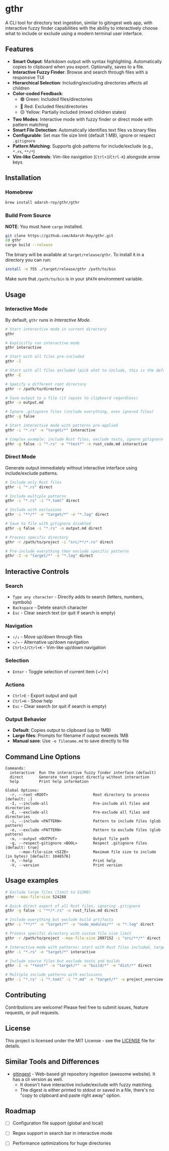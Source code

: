 # gthr

A CLI tool for directory text ingestion, similar to gitingest web app,
with interactive fuzzy finder capabilities with the ability to interactively choose
what to include or exclude using a modern terminal user interface.

## Features

- **Smart Output**: Markdown output with syntax highlighting. Automatically copies to clipboard when you export. Optionally, saves to a file.
- **Interactive Fuzzy Finder**: Browse and search through files with a responsive TUI
- **Hierarchical Selection**: Including/excluding directories affects all children
- **Color-coded Feedback**:
  - 🟢 Green: Included files/directories
  - 🔴 Red: Excluded files/directories
  - 🟡 Yellow: Partially included (mixed children states)
- **Two Modes**: Interactive mode with fuzzy finder or direct mode with pattern matching
- **Smart File Detection**: Automatically identifies text files vs binary files
- **Configurable**: Set max file size limit (default 1 MB), ignore or respect `.gitignore`
- **Pattern Matching**: Supports glob patterns for include/exclude (e.g., `*.rs`, `**/*`)
- **Vim-like Controls**: Vim-like navigation (`Ctrl+J`/`Ctrl-K`) alongside arrow keys

## Installation

### Homebrew

```bash
brew install adarsh-roy/gthr/gthr
```

### Build From Source

**NOTE**: You must have `cargo` installed.

```bash
git clone https://github.com/Adarsh-Roy/gthr.git
cd gthr
cargo build --release
```

The binary will be available at `target/release/gthr`. To install it in a directory you can run:

```bash
install -m 755 ./target/release/gthr /path/to/bin
```

Make sure that `/path/to/bin` is in your `$PATH` environment variable.

## Usage

### Interactive Mode

By default, `gthr` runs in _Interactive Mode_.

```bash
# Start interactive mode in current directory
gthr

# Explicitly run interactive mode
gthr interactive

# Start with all files pre-included
gthr -I

# Start with all files excluded (pick what to include, this is the default)
gthr -E

# Specify a different root directory
gthr -r /path/to/directory

# Save output to a file (it copies to clipboard regardless)
gthr -o output.md

# Ignore .gitignore files (include everything, even ignored files)
gthr -g false

# Start interactive mode with patterns pre-applied
gthr -i "*.rs" -e "target/*" interactive

# Complex example: include Rust files, exclude tests, ignore gitignore
gthr -g false -i "*.rs" -e "*test*" -o rust_code.md interactive
```

### Direct Mode

Generate output immediately without interactive interface using include/exclude patterns.

```bash
# Include only Rust files
gthr -i "*.rs" direct

# Include multiple patterns
gthr -i "*.rs" -i "*.toml" direct

# Include with exclusions
gthr -i "**/*" -e "target/*" -e "*.log" direct

# Save to file with gitignore disabled
gthr -g false -i "*.rs" -o output.md direct

# Process specific directory
gthr -r /path/to/project -i "src/**/*.rs" direct

# Pre-include everything then exclude specific patterns
gthr -I -e "target/*" -e "*.log" direct
```

## Interactive Controls

### Search
- `Type any character` - Directly adds to search (letters, numbers, symbols)
- `Backspace` - Delete search character
- `Esc` - Clear search text (or quit if search is empty)

### Navigation
- `↑/↓` - Move up/down through files
- `←/→` - Alternative up/down navigation
- `Ctrl+J/Ctrl+K` - Vim-like up/down navigation

### Selection
- `Enter` - Toggle selection of current item (✓/✗)

### Actions
- `Ctrl+E` - Export output and quit
- `Ctrl+H` - Show help
- `Esc` - Clear search (or quit if search is empty)

### Output Behavior
- **Default**: Copies output to clipboard (up to 1MB)
- **Large files**: Prompts for filename if output exceeds 1MB
- **Manual save**: Use `-o filename.md` to save directly to file

## Command Line Options

```
Commands:
  interactive  Run the interactive fuzzy finder interface (default)
  direct       Generate text ingest directly without interaction
  help         Print help information

Global Options:
  -r, --root <ROOT>                    Root directory to process [default: .]
  -I, --include-all                    Pre-include all files and directories
  -E, --exclude-all                    Pre-exclude all files and directories
  -i, --include <PATTERN>              Pattern to include files (glob pattern)
  -e, --exclude <PATTERN>              Pattern to exclude files (glob pattern)
  -o, --output <OUTPUT>                Output file path
  -g, --respect-gitignore <BOOL>       Respect .gitignore files [default: true]
      --max-file-size <SIZE>           Maximum file size to include (in bytes) [default: 1048576]
  -h, --help                           Print help
  -V, --version                        Print version
```

## Usage examples

```bash
# Exclude large files (limit to 512KB)
gthr --max-file-size 524288

# Quick direct export of all Rust files, ignoring .gitignore
gthr -g false -i "**/*.rs" -o rust_files.md direct

# Include everything but exclude build artifacts
gthr -i "**/*" -e "target/*" -e "node_modules/*" -e "*.log" direct

# Process specific directory with custom file size limit
gthr -r /path/to/project --max-file-size 2097152 -i "src/**/*" direct

# Interactive mode with patterns: start with Rust files included, target excluded
gthr -i "*.rs" -e "target/*" interactive

# Include source files but exclude tests and builds
gthr -I -e "*test*" -e "target/*" -e "build/*" -e "dist/*" direct

# Multiple include patterns with exclusions
gthr -i "*.rs" -i "*.toml" -i "*.md" -e "target/*" -o project_overview.md direct
```

## Contributing

Contributions are welcome! Please feel free to submit issues, feature requests, or pull requests.

## License

This project is licensed under the MIT License - see the [LICENSE](./LICENSE) file for details.

## Similar Tools and Differences

- [gitingest](https://gitingest.com/) - Web-based git repository ingestion (awesome website). It has a cli version as well.
    - It doesn't have interactive include/exclude with fuzzy matching.
    - The digest is either printed to stdout or saved in a file, there's no "copy to clipboard and paste right away" option.

## Roadmap

- [ ] Configuration file support (global and local)
- [ ] Regex support in search bar in interactive mode
- [ ] Performance optimizations for huge directories

